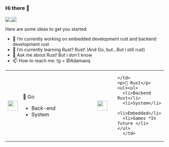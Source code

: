 ### Hi there 👋

<a href="https://github.com/anuraghazra/github-readme-stats">
  <img align="center" src="https://github-readme-stats.vercel.app/api?username=Adamanr&hide_border=true&show_icons=true&theme=moltack"/>
</a>
<a href="https://github.com/anuraghazra/convoychat">
  <img align="center" src="https://github-readme-stats.vercel.app/api/top-langs/?username=Adamanr&hide_border=true&theme=moltack" />
</a>

</div>

Here are some ideas to get you started:

- 🔭 I’m currently working on embedded development rust and backend development rust
- 🌱 I’m currently learning Rust? Rust! (And Go, but...But i still rust) 
- 💬 Ask me about Rust! But i don`t know
- 📫 How to reach me: tg = @Adamanq 
<table>
  <tr>
    <td>
    <img height="32" width="32" src="https://cdn.jsdelivr.net/npm/simple-icons@v7/icons/#00ADD8.svg" />
    </td>
    <td style="width:50%">   
      <p>🤙 Go</p>
    <ul>
      <li>Back-end</li>
      <li>System</li>
    </ul></td>
    <td> 
        <img height="32" width="32" src="https://cdn.jsdelivr.net/npm/simple-icons@v7/icons/#000000.svg" />
    <td>
    </td>
    <td>
      
    </td>
    <p>🦀 Rust</p>
    <ul><ul>
      <li>Backend Rust</li>
      <li>System</li>
      <li>Embedded</li>
      <li>Games *In future </li>
    </ul>
      </td>
   
  <tr>
      
</table>
  



